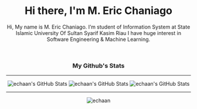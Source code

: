 <h1 align="center">Hi there, I'm M. Eric Chaniago</h1>

<p align="center">
Hi, My name is M. Eric Chaniago. I’m student of Information System at State Islamic University Of Sultan Syarif Kasim Riau
I have huge interest in Software Engineering & Machine Learning.
</p>

<br>
<h3 align="center">My Github's Stats</h3>
<hr>

<p align="center">
  <img src="https://github-readme-stats.vercel.app/api?username=echaan&theme=tokyonight&show_icons=true&hide_border=true&count_private=true" alt="echaan's GitHub Stats" />
  <img src="https://github-readme-stats.vercel.app/api/top-langs/?username=echaan&theme=tokyonight&show_icons=true&hide_border=true&layout=compact" alt="echaan's GitHub Stats" />
  <img src="https://streak-stats.demolab.com?user=echaan&theme=tokyonight&hide_border=true" alt="echaan's GitHub Stats" />
</p>
<hr>
<p align="center"> <img src="https://komarev.com/ghpvc/?username=echaan&label=echaan%20Profile%20Views%20" alt="echaan" /> </p>

